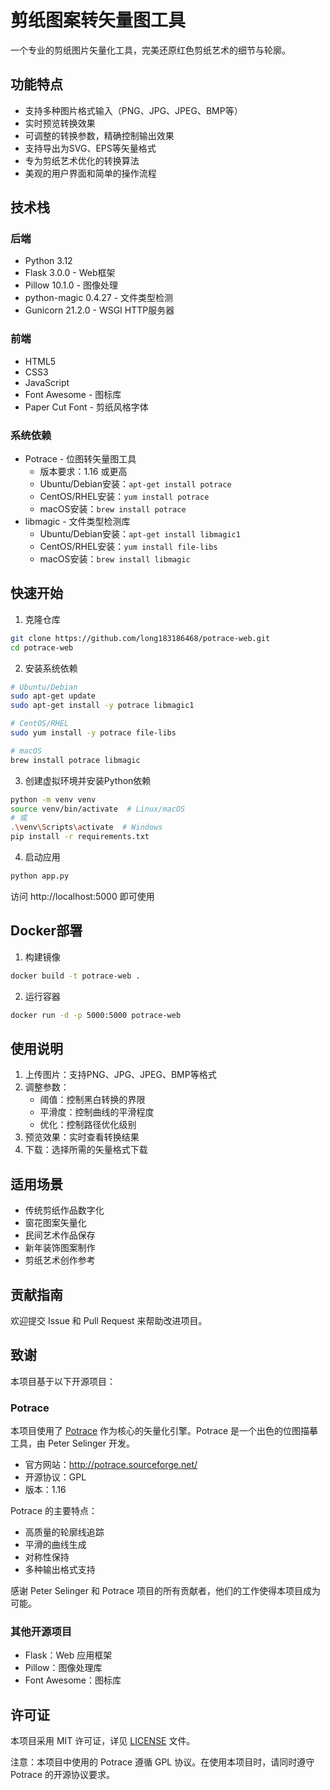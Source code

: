 # 剪纸图案转矢量图工具

一个专业的剪纸图片矢量化工具，完美还原红色剪纸艺术的细节与轮廓。

## 功能特点

- 支持多种图片格式输入（PNG、JPG、JPEG、BMP等）
- 实时预览转换效果
- 可调整的转换参数，精确控制输出效果
- 支持导出为SVG、EPS等矢量格式
- 专为剪纸艺术优化的转换算法
- 美观的用户界面和简单的操作流程

## 技术栈

### 后端
- Python 3.12
- Flask 3.0.0 - Web框架
- Pillow 10.1.0 - 图像处理
- python-magic 0.4.27 - 文件类型检测
- Gunicorn 21.2.0 - WSGI HTTP服务器

### 前端
- HTML5
- CSS3
- JavaScript
- Font Awesome - 图标库
- Paper Cut Font - 剪纸风格字体

### 系统依赖
- Potrace - 位图转矢量图工具
  - 版本要求：1.16 或更高
  - Ubuntu/Debian安装：`apt-get install potrace`
  - CentOS/RHEL安装：`yum install potrace`
  - macOS安装：`brew install potrace`
- libmagic - 文件类型检测库
  - Ubuntu/Debian安装：`apt-get install libmagic1`
  - CentOS/RHEL安装：`yum install file-libs`
  - macOS安装：`brew install libmagic`

## 快速开始

1. 克隆仓库
```bash
git clone https://github.com/long183186468/potrace-web.git
cd potrace-web
```

2. 安装系统依赖
```bash
# Ubuntu/Debian
sudo apt-get update
sudo apt-get install -y potrace libmagic1

# CentOS/RHEL
sudo yum install -y potrace file-libs

# macOS
brew install potrace libmagic
```

3. 创建虚拟环境并安装Python依赖
```bash
python -m venv venv
source venv/bin/activate  # Linux/macOS
# 或
.\venv\Scripts\activate  # Windows
pip install -r requirements.txt
```

4. 启动应用
```bash
python app.py
```

访问 http://localhost:5000 即可使用

## Docker部署

1. 构建镜像
```bash
docker build -t potrace-web .
```

2. 运行容器
```bash
docker run -d -p 5000:5000 potrace-web
```

## 使用说明

1. 上传图片：支持PNG、JPG、JPEG、BMP等格式
2. 调整参数：
   - 阈值：控制黑白转换的界限
   - 平滑度：控制曲线的平滑程度
   - 优化：控制路径优化级别
3. 预览效果：实时查看转换结果
4. 下载：选择所需的矢量格式下载

## 适用场景

- 传统剪纸作品数字化
- 窗花图案矢量化
- 民间艺术作品保存
- 新年装饰图案制作
- 剪纸艺术创作参考

## 贡献指南

欢迎提交 Issue 和 Pull Request 来帮助改进项目。

## 致谢

本项目基于以下开源项目：

### Potrace

本项目使用了 [Potrace](http://potrace.sourceforge.net/) 作为核心的矢量化引擎。Potrace 是一个出色的位图描摹工具，由 Peter Selinger 开发。

- 官方网站：http://potrace.sourceforge.net/
- 开源协议：GPL
- 版本：1.16

Potrace 的主要特点：
- 高质量的轮廓线追踪
- 平滑的曲线生成
- 对称性保持
- 多种输出格式支持

感谢 Peter Selinger 和 Potrace 项目的所有贡献者，他们的工作使得本项目成为可能。

### 其他开源项目

- Flask：Web 应用框架
- Pillow：图像处理库
- Font Awesome：图标库

## 许可证

本项目采用 MIT 许可证，详见 [LICENSE](LICENSE) 文件。

注意：本项目中使用的 Potrace 遵循 GPL 协议。在使用本项目时，请同时遵守 Potrace 的开源协议要求。 